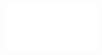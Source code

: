 
![Leitfaden zur Durchführung des Auswertungsgesprächs](media/Hilfetext_Auswertungsgespraech_Leitfaden.pdf)
